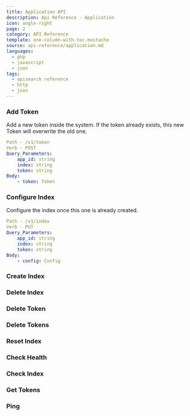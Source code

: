 ```yaml
---
title: Application API
description: Api Reference - Application
icon: angle-right
page: 2
category: API Reference
template: one-column-with-toc.mustache
source: api-reference/application.md
languages: 
  - php
  - javascript
  - json
tags:
  - apisearch reference
  - http
  - json
---
```


### Add Token

Add a new token inside the system. If the token already exists, this new Token
will overwrite the old one.

```yml
Path - /v1/token
Verb - POST
Query_Parameters:
    app_id: string
    index: string
    token: string
Body:
    - token: Token
```

### Configure Index

Configure the index once this one is already created.

```yml
Path - /v1/index
Verb - PUT
Query_Parameters:
    app_id: string
    index: string
    token: string
Body:
    - config: Config
```

### Create Index
### Delete Index
### Delete Token
### Delete Tokens
### Reset Index
### Check Health
### Check Index
### Get Tokens
### Ping